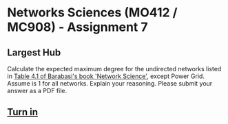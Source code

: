 # Networks Sciences (MO412 / MC908) - Assignment 7

## Largest Hub

Calculate the expected maximum degree for the undirected networks listed in [Table 4.1 of Barabasi's book 'Network Science'](http://networksciencebook.com/chapter/4#scale-free), except Power Grid.  Assume is 1 for all networks.  Explain your reasoning.  Please submit your answer as a PDF file.

## [Turn in](assignment.pdf)
